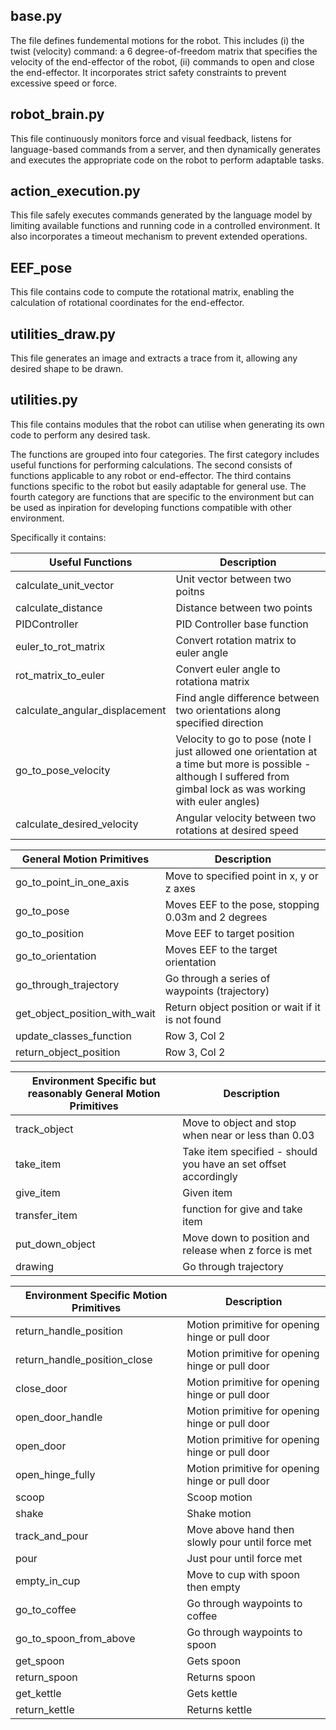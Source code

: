 ## base.py
The file defines fundemental motions for the robot. This includes (i) the twist (velocity) command: a 6 degree-of-freedom matrix that specifies the velocity of the end-effector of the robot, (ii) commands to open and close the end-effector. It incorporates strict safety constraints to prevent excessive speed or force.

## robot_brain.py
This file continuously monitors force and visual feedback, listens for language-based commands from a server, and then dynamically generates and executes the appropriate code on the robot to perform adaptable tasks.

## action_execution.py
This file safely executes commands generated by the language model by limiting available functions and running code in a controlled environment. It also incorporates a timeout mechanism to prevent extended operations.

## EEF_pose
This file contains code to compute the rotational matrix, enabling the calculation of rotational coordinates for the end-effector.

## utilities_draw.py
This file generates an image and extracts a trace from it, allowing any desired shape to be drawn.

## utilities.py 
This file contains modules that the robot can utilise when generating its own code to perform any desired task.

The functions are grouped into four categories. The first category includes useful functions for performing calculations. The second consists of functions applicable to any robot or end-effector. The third contains functions specific to the robot but easily adaptable for general use. The fourth category are functions that are specific to the environment but can be used as inpiration for developing functions compatible with other environment.

Specifically it contains:

| Useful Functions                   | Description     |
|-----------------------------------|-----------------|
| calculate_unit_vector             | Unit vector between two poitns                                           |
| calculate_distance                | Distance between two points                                              |
| PIDController                     | PID Controller base function                                             |
| euler_to_rot_matrix               | Convert rotation matrix to euler angle                                   |
| rot_matrix_to_euler               | Convert euler angle to rotationa matrix                                  |
| calculate_angular_displacement    | Find angle difference between two orientations along specified direction |
| go_to_pose_velocity               | Velocity to go to pose (note I just allowed one orientation at a time but more is possible - although I suffered from gimbal lock as was working with euler angles)    |
| calculate_desired_velocity        | Angular velocity between two rotations at desired speed    |


| General Motion Primitives         | Description     |
|-----------------------------------|-----------------|
| go_to_point_in_one_axis           | Move to specified point in x, y or z axes                                |
| go_to_pose                        | Moves EEF to the pose, stopping 0.03m and 2 degrees |
| go_to_position                    | Move EEF to target position    |
| go_to_orientation                 | Moves EEF to the target orientation  |
| go_through_trajectory             | Go through a series of waypoints (trajectory)    |
| get_object_position_with_wait     | Return object position or wait if it is not found  |
| update_classes_function           | Row 3, Col 2    |
| return_object_position            | Row 3, Col 2    |


| Environment Specific but reasonably General Motion Primitives  | Description     |
|----------------------------------------------------------------|-----------------|
| track_object                                                   | Move to object and stop when near or less than 0.03     |
| take_item                                                      | Take item specified - should you have an set offset accordingly    |
| give_item                                                      | Given item   |
| transfer_item                                                  | function for give and take item    |
| put_down_object                                                | Move down to position and release when z force is met    |
| drawing                                                        | Go through trajectory    |


| Environment Specific Motion Primitives | Description     |
|----------------------------------------|-----------------|
| return_handle_position                 | Motion primitive for opening hinge or pull door    |
| return_handle_position_close           | Motion primitive for opening hinge or pull door    |
| close_door                             | Motion primitive for opening hinge or pull door    |
| open_door_handle                       | Motion primitive for opening hinge or pull door    |
| open_door                              | Motion primitive for opening hinge or pull door    |
| open_hinge_fully                       | Motion primitive for opening hinge or pull door    |
| scoop                                  | Scoop motion    |
| shake                                  | Shake motion    |
| track_and_pour                         | Move above hand then slowly pour until force met    |
| pour                                   | Just pour until force met    |
| empty_in_cup                           | Move to cup with spoon then empty    |
| go_to_coffee                           | Go through waypoints to coffee    |
| go_to_spoon_from_above                 | Go through waypoints to spoon    |
| get_spoon                              | Gets spoon    |
| return_spoon                           | Returns spoon    |
| get_kettle                             | Gets kettle    |
| return_kettle                          | Returns kettle    |
